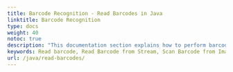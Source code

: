 ```yaml
---
title: Barcode Recognition - Read Barcodes in Java
linktitle: Barcode Recognition
type: docs
weight: 40
notoc: true
description: "This documentation section explains how to perform barcode recognition in Aspose.BarCode for Java"
keywords: Read barcode, Read Barcode from Stream, Scan Barcode from Image, Many Barcodes in One Image, Read PDF417 Barcode, Aspose.BarCode, Read Barcodes Java
url: /java/read-barcodes/
---
```

   
